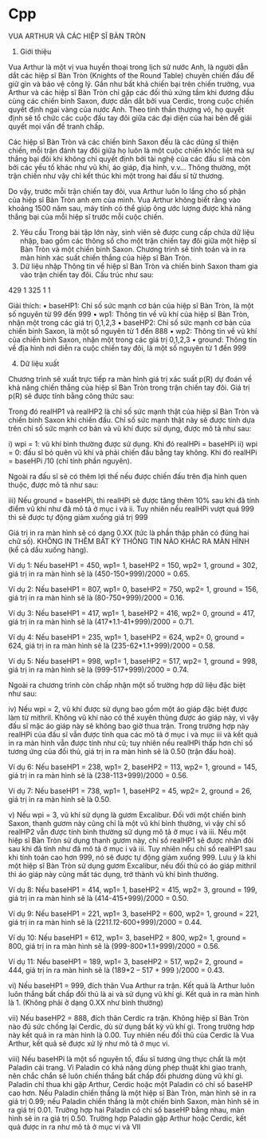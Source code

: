 # Cpp
VUA ARTHUR VÀ CÁC HIỆP SĨ BÀN TRÒN
1. Giới thiệu

Vua Arthur là một vị vua huyền thoại trong lịch sử nước Anh, là người dẫn dắt các hiệp sĩ Bàn Tròn (Knights of the Round Table) chuyên chiến đấu để giữ gìn và bảo vệ công lý. Gần như bất khả chiến bại trên chiến trường, vua Arthur và các hiệp sĩ Bàn Tròn chỉ gặp các đối thủ xứng tầm khi đương đầu cùng các chiến binh Saxon, được dẫn dắt bởi vua Cerdic, trong cuộc chiến quyết định ngai vàng của nước Anh. Theo tinh thần thượng võ, họ quyết định sẽ tổ chức các cuộc đấu tay đôi giữa các đại diện của hai bên để giải quyết mọi vấn đề tranh chấp.

Các hiệp sĩ Bàn Tròn và các chiến binh Saxon đều là các dũng sĩ thiện chiến, mỗi trận đánh tay đôi giữa họ luôn là một cuộc chiến khốc liệt mà sự thắng bại đôi khi không chỉ quyết định bởi tài nghệ của các đấu sĩ mà còn bởi các yếu tố khác như vũ khí, áo giáp, địa hình, v.v… Thông thường, một trận chiến như vậy chỉ kết thúc khi một trong hai đấu sĩ tử thương.

Do vậy, trước mỗi trận chiến tay đôi, vua Arthur luôn lo lắng cho số phận của hiệp sĩ Bàn Tròn anh em của mình. Vua Arthur không biết rằng vào khoảng 1500 năm sau, máy tính có thể giúp ông ước lượng được khả năng thắng bại của mỗi hiệp sĩ trước mỗi cuộc chiến.

2. Yêu cầu
Trong bài tập lớn này, sinh viên sẽ được cung cấp chứa dữ liệu nhập, bao gồm các thông số cho một trận chiến tay đôi giữa một hiệp sĩ Bàn Tròn và một chiến binh Saxon. Chương trình sẽ tính toán và in ra màn hình xác suất chiến thắng của hiệp sĩ Bàn Tròn.
3. Dữ liệu nhập
Thông tin về hiệp sĩ Bàn Tròn và chiến binh Saxon tham gia vào trận chiến tay đôi. Cấu trúc như sau:

429
1
325
1
1

Giải thích:
• baseHP1: Chỉ số sức mạnh cơ bản của hiệp sĩ Bàn Tròn, là một số nguyên từ 99 đến 999
• wp1: Thông tin về vũ khí của hiệp sĩ Bàn Tròn, nhận một trong các giá trị 0,1,2,3
• baseHP2: Chỉ số sức mạnh cơ bản của chiến binh Saxon, là một số nguyên từ 1 đến 888
• wp2: Thông tin về vũ khí của chiến binh Saxon, nhận một trong các giá trị 0,1,2,3
• ground: Thông tin về địa hình nơi diễn ra cuộc chiến tay đôi, là một số nguyên từ 1 đến 999

4. Dữ liệu xuất

Chương trình sẽ xuất trực tiếp ra màn hình giá trị xác suất p(R) dự đoán về khả năng chiến thắng của hiệp sĩ Bàn Tròn trong trận chiến tay đôi. Giá trị p(R) sẽ được tính bằng công thức sau:

Trong đó realHP1 và realHP2 là chỉ số sức mạnh thật của hiệp sĩ Bàn Tròn và chiến binh Saxon khi chiến đấu. Chỉ số sức mạnh thật này sẽ được tính dựa trên chỉ số sức mạnh cơ bản và vũ khí được sử dụng, được mô tả như sau:

i) wpi = 1: vũ khí bình thường được sử dụng. Khi đó realHPi = baseHPi
ii) wpi = 0: đấu sĩ bỏ quên vũ khí và phải chiến đấu bằng tay không. Khi đó realHPi = baseHPi /10 (chỉ tính phần nguyên).

Ngoài ra đấu sĩ sẽ có thêm lợi thế nếu được chiến đấu trên địa hình quen thuộc, được mô tả như sau:

iii) Nếu ground = baseHPi, thì realHPi sẽ được tăng thêm 10% sau khi đã tính điểm vũ khí như đã mô tả ở mục i và ii. Tuy nhiên nếu realHPi vượt quá 999 thì sẽ được tự động giảm xuống giá trị 999

Giá trị in ra màn hình sẽ có dạng 0.XX (tức là phần thập phân có đúng hai chữ số). KHÔNG IN THÊM BẤT KỲ THÔNG TIN NÀO KHÁC RA MÀN HÌNH (kể cả dấu xuống hàng).

Ví dụ 1: Nếu baseHP1 = 450, wp1= 1, baseHP2 = 150, wp2= 1, ground = 302, giá trị in ra màn hình sẽ là (450-150+999)/2000 = 0.65.

Ví dụ 2: Nếu baseHP1 = 807, wp1= 0, baseHP2 = 750, wp2= 1, ground = 156, giá trị in ra màn hình sẽ là (80-750+999)/2000 = 0.16.

Ví dụ 3: Nếu baseHP1 = 417, wp1= 1, baseHP2 = 416, wp2= 0, ground = 417, giá trị in ra màn hình sẽ là (417*1.1-41+999)/2000 = 0.71.

Ví dụ 4: Nếu baseHP1 = 235, wp1= 1, baseHP2 = 624, wp2= 0, ground = 624, giá trị in ra màn hình sẽ là (235-62*1.1+999)/2000 = 0.58.

Ví dụ 5: Nếu baseHP1 = 998, wp1= 1, baseHP2 = 517, wp2= 1, ground = 998, giá trị in ra màn hình sẽ là (999-517+999)/2000 = 0.74.

Ngoài ra chương trình còn chấp nhận một số trường hợp dữ liệu đặc biệt như sau:

iv) Nếu wpi = 2, vũ khí được sử dụng bao gồm một áo giáp đặc biệt được làm từ mithril. Không vũ khí nào có thể xuyên thủng được áo giáp này, vì vậy đấu sĩ mặc áo giáp này sẽ không bao giờ thua trận. Trong trường hợp này realHPi của đấu sĩ vẫn được tính qua các mô tả ở mục i và mục iii và kết quả in ra màn hình vẫn được tính như cũ; tuy nhiên nếu realHPi thấp hơn chỉ số tương ứng của đối thủ, giá trị in ra màn hình sẽ là 0.50 (trận đấu hoà).

Ví dụ 6: Nếu baseHP1 = 238, wp1= 2, baseHP2 = 113, wp2= 1, ground = 145, giá trị in ra màn hình sẽ là (238-113+999)/2000 = 0.56.

Ví dụ 7: Nếu baseHP1 = 738, wp1= 1, baseHP2 = 45, wp2= 2, ground = 26, giá trị in ra màn hình sẽ là 0.50.

v) Nếu wpi = 3, vũ khí sử dụng là gươm Excalibur. Đối với một chiến binh Saxon, thanh gươm này cũng chỉ là một vũ khí bình thường, vì vậy chỉ số realHP2 vẫn được tính bình thường sử dụng mô tả ở mục i và iii. Nếu một hiệp sĩ Bàn Tròn sử dụng thanh gươm này, chỉ số realHP1 sẽ được nhân đôi sau khi đã tính như đã mô tả ở mục i và iii. Tuy nhiên nếu chỉ số realHP1 sau khi tính toán cao hơn 999, nó sẽ được tự động giảm xuống 999. Lưu ý là khi một hiệp sĩ Bàn Tròn sử dụng gươm Excalibur, nếu đối thủ có áo giáp mithril thì áo giáp này cũng mất tác dụng, trở thành vũ khí bình thường.

Ví dụ 8: Nếu baseHP1 = 414, wp1= 1, baseHP2 = 415, wp2= 3, ground = 199, giá trị in ra màn hình sẽ là (414-415+999)/2000 = 0.50.

Ví dụ 9: Nếu baseHP1 = 221, wp1= 3, baseHP2 = 600, wp2= 1, ground = 221, giá trị in ra màn hình sẽ là (221*1.1*2-600+999)/2000 = 0.44.

Ví dụ 10: Nếu baseHP1 = 612, wp1= 3, baseHP2 = 800, wp2= 1, ground = 800, giá trị in ra màn hình sẽ là (999-800*1.1+999)/2000 = 0.56.

Ví dụ 11: Nếu baseHP1 = 189, wp1= 3, baseHP2 = 517, wp2= 2, ground = 444, giá trị in ra màn hình sẽ là (189*2 – 517 + 999 )/2000 = 0.43.

vi) Nếu baseHP1 = 999, đích thân Vua Arthur ra trận. Kết quả là Arthur luôn luôn thắng bất chấp đối thủ là ai và sử dụng vũ khí gì. Kết quả in ra màn hình là 1. (Không phải ở dạng 0.XX như bình thường)

vii) Nếu baseHP2 = 888, đích thân Cerdic ra trận. Không hiệp sĩ Bàn Tròn nào đủ sức chống lại Cerdic, dù sử dụng bất kỳ vũ khí gì. Trong trường hơp này kết quả in ra màn hình là 0.00. Tuy nhiên nếu đối thủ của Cerdic là Vua Arthur, kết quả sẽ được xử lý như mô tả ở mục vi.

viii) Nếu baseHPi là một số nguyên tố, đấu sĩ tương ứng thực chất là một Paladin cải trang. Vì Paladin có khả năng dùng phép thuật khi giao tranh, nên chắc chắn sẽ luôn chiến thắng bất chấp đối phương dùng vũ khí gì. Paladin chỉ thua khi gặp Arthur, Cerdic hoặc một Paladin có chỉ số baseHP cao hơn. Nếu Paladin chiến thắng là một hiệp sĩ Bàn Tròn, màn hình sẽ in ra giá trị 0.99; nếu Paladin chiến thắng là một chiến binh Saxon, màn hình sẽ in ra giá trị 0.01. Trường hợp hai Paladin có chỉ số baseHP bằng nhau, màn hình sẽ in ra giá trị 0.50. Trường hợp Paladin gặp Arthur hoặc Cerdic, kết quả được in ra như mô tả ở mục vi và VII
